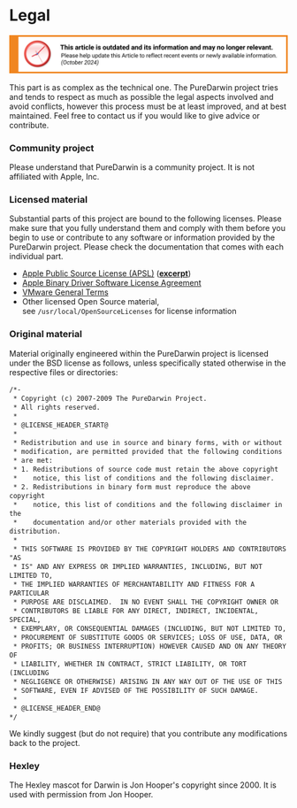 # Legal

![This article is outdated and its information and may no longer relevant.](/img/notice/article-oudated-oct2024.svg)


This part is as complex as the technical one.
The PureDarwin project tries and tends to respect as much as possible the legal aspects involved and avoid conflicts, however this process must be at least improved, and at best maintained. Feel free to contact us if you would like to give advice or contribute.

### Community project

Please understand that PureDarwin is a community project. It is not affiliated with Apple, Inc.

### Licensed material

Substantial parts of this project are bound to the following licenses. Please make sure that you fully understand them and comply with them before you begin to use or contribute to any software or information provided by the PureDarwin project. Please check the documentation that comes with each individual part.
-   [Apple Public Source License (APSL)](https://opensource.apple.com/apsl/) ([**excerpt**](APSL))
-   [Apple Binary Driver Software License Agreement](https://opensource.apple.com/source/DarwinInstaller/DarwinInstaller-1/APPLE_DRIVER_LICENSE.txt.auto.html)
-   [VMware General Terms](https://www.vmware.com/vmware-general-terms.html)
-   Other licensed Open Source material, see `/usr/local/OpenSourceLicenses` for license information

### Original material

Material originally engineered within the PureDarwin project is licensed under the BSD license as follows, unless specifically stated otherwise in the respective files or directories:
```
/*-
 * Copyright (c) 2007-2009 The PureDarwin Project.
 * All rights reserved.
 *
 * @LICENSE_HEADER_START@
 *
 * Redistribution and use in source and binary forms, with or without
 * modification, are permitted provided that the following conditions
 * are met:
 * 1. Redistributions of source code must retain the above copyright
 *    notice, this list of conditions and the following disclaimer.
 * 2. Redistributions in binary form must reproduce the above copyright
 *    notice, this list of conditions and the following disclaimer in the
 *    documentation and/or other materials provided with the distribution.
 *
 * THIS SOFTWARE IS PROVIDED BY THE COPYRIGHT HOLDERS AND CONTRIBUTORS "AS
 * IS" AND ANY EXPRESS OR IMPLIED WARRANTIES, INCLUDING, BUT NOT LIMITED TO,
 * THE IMPLIED WARRANTIES OF MERCHANTABILITY AND FITNESS FOR A PARTICULAR
 * PURPOSE ARE DISCLAIMED.  IN NO EVENT SHALL THE COPYRIGHT OWNER OR
 * CONTRIBUTORS BE LIABLE FOR ANY DIRECT, INDIRECT, INCIDENTAL, SPECIAL,
 * EXEMPLARY, OR CONSEQUENTIAL DAMAGES (INCLUDING, BUT NOT LIMITED TO,
 * PROCUREMENT OF SUBSTITUTE GOODS OR SERVICES; LOSS OF USE, DATA, OR
 * PROFITS; OR BUSINESS INTERRUPTION) HOWEVER CAUSED AND ON ANY THEORY OF
 * LIABILITY, WHETHER IN CONTRACT, STRICT LIABILITY, OR TORT (INCLUDING
 * NEGLIGENCE OR OTHERWISE) ARISING IN ANY WAY OUT OF THE USE OF THIS
 * SOFTWARE, EVEN IF ADVISED OF THE POSSIBILITY OF SUCH DAMAGE.
 *
 * @LICENSE_HEADER_END@
*/
```

We kindly suggest (but do not require) that you contribute any modifications back to the project.

### Hexley

The Hexley mascot for Darwin is Jon Hooper's copyright since 2000. It is used with permission from Jon Hooper.
